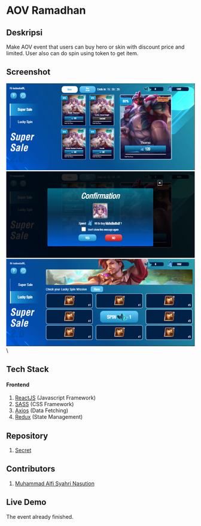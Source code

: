 # AOV Ramadhan

## Deskripsi
Make AOV event that users can buy hero or skin with discount price and limited. User also can do spin using token to get item.

## Screenshot

![](./supersale.PNG) \
![](./confirm.PNG) \
![](./luckyspin.PNG) \

## Tech Stack

#### Frontend

1. [ReactJS](https://reactjs.org/) (Javascript Framework)
2. [SASS](https://sass-lang.com/) (CSS Framework)
3. [Axios](https://www.npmjs.com/package/axios) (Data Fetching)
4. [Redux](https://redux.js.org/) (State Management)

## Repository

1. [Secret](#)

## Contributors

1. [Muhammad Alfi Syahri Nasution](https://github.com/alfi2811)

## Live Demo

The event already finished.
